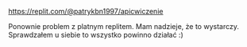 https://replit.com/@patrykbn1997/apicwiczenie

Ponownie problem z platnym replitem. Mam nadzieje, że to wystarczy. Sprawdzałem u siebie to wszystko powinno działać :)